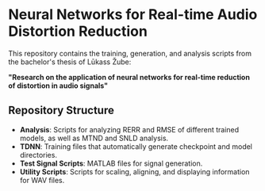 # Neural Networks for Real-time Audio Distortion Reduction

This repository contains the training, generation, and analysis scripts from the bachelor's thesis of Lūkass Žube:

**"Research on the application of neural networks for real-time reduction of distortion in audio signals"**

## Repository Structure

- **Analysis**: Scripts for analyzing RERR and RMSE of different trained models, as well as MTND and SNLD analysis.
- **TDNN**: Training files that automatically generate checkpoint and model directories.
- **Test Signal Scripts**: MATLAB files for signal generation.
- **Utility Scripts**: Scripts for scaling, aligning, and displaying information for WAV files.
